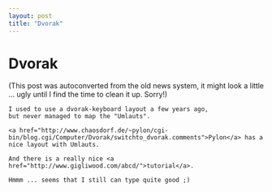 ```yaml
---
layout: post
title: "Dvorak"
---
```

<h1>Dvorak</h1>
(This post was autoconverted from the old news system,
it might look a little ... ugly until I find the time
to clean it up.
Sorry!)

    I used to use a dvorak-keyboard layout a few years ago,
    but never managed to map the "Umlauts".
    
    <a href="http://www.chaosdorf.de/~pylon/cgi-bin/blog.cgi/Computer/Dvorak/switchto_dvorak.comments">Pylon</a> has a nice layout with Umlauts.
    
    And there is a really nice <a href="http://www.gigliwood.com/abcd/">tutorial</a>.
    
    Hmmm ... seems that I still can type quite good ;)
    


